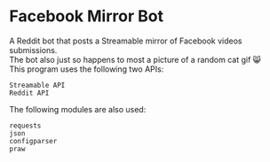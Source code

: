 # Facebook Mirror Bot

A Reddit bot that posts a Streamable mirror of Facebook videos submissions.  
The bot also just so happens to most a picture of a random cat gif :smile_cat:  
This program uses the following two APIs:

```
Streamable API
Reddit API
```

The following modules are also used:
```
requests
json
configparser
praw
```

